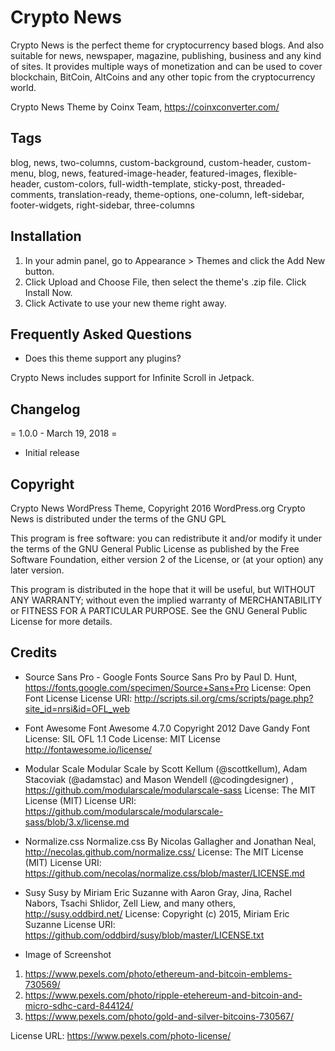 # Crypto News

Crypto News is the perfect theme for cryptocurrency based blogs. And also suitable for news, newspaper, magazine, publishing, business and any kind of sites. It provides multiple ways of monetization and can be used to cover blockchain, BitCoin, AltCoins and any other topic from the cryptocurrency world.

Crypto News Theme by Coinx Team, https://coinxconverter.com/

## Tags 
blog, news, two-columns, custom-background, custom-header, custom-menu, blog, news, featured-image-header, featured-images, flexible-header, custom-colors, full-width-template, sticky-post, threaded-comments, translation-ready, theme-options, one-column, left-sidebar, footer-widgets, right-sidebar, three-columns


## Installation

1. In your admin panel, go to Appearance > Themes and click the Add New button.
2. Click Upload and Choose File, then select the theme's .zip file. Click Install Now.
3. Click Activate to use your new theme right away.


## Frequently Asked Questions

- Does this theme support any plugins?

Crypto News includes support for Infinite Scroll in Jetpack.

## Changelog
= 1.0.0 - March 19, 2018 =
* Initial release

## Copyright

Crypto News WordPress Theme, Copyright 2016 WordPress.org
Crypto News is distributed under the terms of the GNU GPL

This program is free software: you can redistribute it and/or modify
it under the terms of the GNU General Public License as published by
the Free Software Foundation, either version 2 of the License, or
(at your option) any later version.

This program is distributed in the hope that it will be useful,
but WITHOUT ANY WARRANTY; without even the implied warranty of
MERCHANTABILITY or FITNESS FOR A PARTICULAR PURPOSE. See the
GNU General Public License for more details.

## Credits

* Source Sans Pro - Google Fonts
Source Sans Pro by Paul D. Hunt, https://fonts.google.com/specimen/Source+Sans+Pro
License: Open Font License
License URI: http://scripts.sil.org/cms/scripts/page.php?site_id=nrsi&id=OFL_web

* Font Awesome
Font Awesome 4.7.0
Copyright 2012 Dave Gandy
Font License: SIL OFL 1.1
Code License: MIT License
http://fontawesome.io/license/

* Modular Scale
Modular Scale by Scott Kellum (@scottkellum), Adam Stacoviak (@adamstac) and Mason Wendell (@codingdesigner) , https://github.com/modularscale/modularscale-sass
License: The MIT License (MIT)
License URI: https://github.com/modularscale/modularscale-sass/blob/3.x/license.md

* Normalize.css
Normalize.css By Nicolas Gallagher and Jonathan Neal, http://necolas.github.com/normalize.css/
License: The MIT License (MIT)
License URI: https://github.com/necolas/normalize.css/blob/master/LICENSE.md


* Susy
Susy by Miriam Eric Suzanne with Aaron Gray, Jina, Rachel Nabors, Tsachi Shlidor, Zell Liew, and many others, http://susy.oddbird.net/
License: Copyright (c) 2015, Miriam Eric Suzanne
License URI: https://github.com/oddbird/susy/blob/master/LICENSE.txt

* Image of Screenshot

1. https://www.pexels.com/photo/ethereum-and-bitcoin-emblems-730569/
2. https://www.pexels.com/photo/ripple-etehereum-and-bitcoin-and-micro-sdhc-card-844124/
3. https://www.pexels.com/photo/gold-and-silver-bitcoins-730567/

License URL: https://www.pexels.com/photo-license/